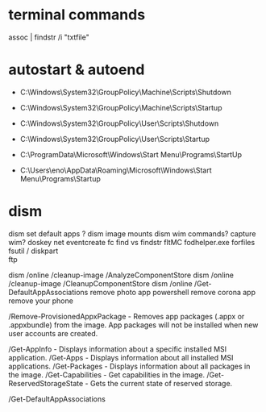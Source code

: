 # terminal commands

assoc | findstr /i "txtfile"


# autostart & autoend
- C:\Windows\System32\GroupPolicy\Machine\Scripts\Shutdown
- C:\Windows\System32\GroupPolicy\Machine\Scripts\Startup

- C:\Windows\System32\GroupPolicy\User\Scripts\Shutdown
- C:\Windows\System32\GroupPolicy\User\Scripts\Startup

- C:\ProgramData\Microsoft\Windows\Start Menu\Programs\StartUp
- C:\Users\eno\AppData\Roaming\Microsoft\Windows\Start Menu\Programs\Startup

# dism
dism set default apps ?
dism image mounts
dism wim commands?
 capture wim?
 doskey
 net
eventcreate
 fc
 find vs findstr
 fltMC
fodhelper.exe
 forfiles
 fsutil / diskpart	
 ftp

dism /online /cleanup-image /AnalyzeComponentStore
dism /online /cleanup-image /CleanupComponentStore
dism /online /Get-DefaultAppAssociations
	remove photo app powershell
	remove corona app
	remove your phone

 /Remove-ProvisionedAppxPackage - Removes app packages (.appx or .appxbundle)
                            from the image. App packages will not be installed
                            when new user accounts are created.

/Get-AppInfo            - Displays information about a specific installed MSI
                            application.
  /Get-Apps               - Displays information about all installed MSI
                            applications.
/Get-Packages           - Displays information about all packages in
                            the image.
 /Get-Capabilities       - Get capabilities in the image.
/Get-ReservedStorageState - Gets the current state of reserved storage.

/Get-DefaultAppAssociations